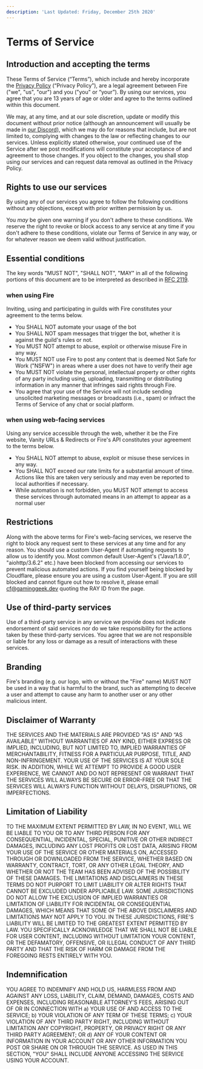 ```yaml
---
description: 'Last Updated: Friday, December 25th 2020'
---
```


# Terms of Service

## Introduction and accepting the terms

These Terms of Service \(“Terms”\), which include and hereby incorporate the [Privacy Policy](privacy.md) \(“Privacy Policy”\), are a legal agreement between Fire \("we", "us", "our"\) and you \("you" or “your”\). By using our services, you agree that you are 13 years of age or older and agree to the terms outlined within this document.

We may, at any time, and at our sole discretion, update or modify this document without prior notice \(although an announcement will usually be made in [our Discord](https://inv.wtf/fire)\), which we may do for reasons that include, but are not limited to, complying with changes to the law or reflecting changes to our services. Unless explicitly stated otherwise, your continued use of the Service after we post modifications will constitute your acceptance of and agreement to those changes. If you object to the changes, you shall stop using our services and can request data removal as outlined in the Privacy Policy.

## Rights to use our services

By using any of our services you agree to follow the following conditions without any objections, except with prior written permission by us.

You _may_ be given one warning if you don't adhere to these conditions. We reserve the right to revoke or block access to any service at any time if you don't adhere to these conditions, violate our Terms of Service in any way, or for whatever reason we deem valid without justification.

## Essential conditions

The key words "MUST NOT", "SHALL NOT", "MAY" in all of the following portions of this document are to be interpreted as described in [RFC 2119](https://tools.ietf.org/html/rfc2119).

### when using Fire

Inviting, using and participating in guilds with Fire constitutes your agreement to the terms below.

* You SHALL NOT automate your usage of the bot
* You SHALL NOT spam messages that trigger the bot, whether it is against the guild's rules or not.
* You MUST NOT attempt to abuse, exploit or otherwise misuse Fire in any way.
* You MUST NOT use Fire to post any content that is deemed Not Safe for Work \("NSFW"\) in areas where a user does not have to verify their age
* You MUST NOT violate the personal, intellectual property or other rights of any party including using, uploading, transmitting or distributing information in any manner that infringes said rights through Fire.
* You agree that your use of the Service will not include sending unsolicited marketing messages or broadcasts \(i.e., spam\) or infract the Terms of Service of any chat or social platform.

### when using web-facing services

Using any service accessible through the web, whether it be the Fire website, Vanity URLs & Redirects or Fire's API constitutes your agreement to the terms below.

* You SHALL NOT attempt to abuse, exploit or misuse these services in any way.
* You SHALL NOT exceed our rate limits for a substantial amount of time. Actions like this are taken very seriously and may even be reported to local authorities if necessary.
* While automation is not forbidden, you MUST NOT attempt to access these services through automated means in an attempt to appear as a normal user

## Restrictions

Along with the above terms for Fire's web-facing services, we reserve the right to block any request sent to these services at any time and for any reason. You should use a custom User-Agent if automating requests to allow us to identify you. Most common default User-Agent's \("Java/1.8.0", "aiohttp/3.6.2" etc.\) have been blocked from accessing our services to prevent malicious automated actions. If you find yourself being blocked by Cloudflare, please ensure you are using a custom User-Agent. If you are still blocked and cannot figure out how to resolve it, please email [cf@gaminggeek.dev](mailto:cf@gaminggeek.dev) quoting the RAY ID from the page.

## Use of third-party services

Use of a third-party service in any service we provide does not indicate endorsement of said services nor do we take responsibility for the actions taken by these third-party services. You agree that we are not responsible or liable for any loss or damage as a result of interactions with these services.

## Branding

Fire's branding \(e.g. our logo, with or without the "Fire" name\) MUST NOT be used in a way that is harmful to the brand, such as attempting to deceive a user and attempt to cause any harm to another user or any other malicious intent.

## Disclaimer of Warranty

THE SERVICES AND THE MATERIALS ARE PROVIDED "AS IS" AND “AS AVAILABLE” WITHOUT WARRANTIES OF ANY KIND, EITHER EXPRESS OR IMPLIED, INCLUDING, BUT NOT LIMITED TO, IMPLIED WARRANTIES OF MERCHANTABILITY, FITNESS FOR A PARTICULAR PURPOSE, TITLE, AND NON-INFRINGEMENT. YOUR USE OF THE SERVICES IS AT YOUR SOLE RISK. IN ADDITION, WHILE WE ATTEMPT TO PROVIDE A GOOD USER EXPERIENCE, WE CANNOT AND DO NOT REPRESENT OR WARRANT THAT THE SERVICES WILL ALWAYS BE SECURE OR ERROR-FREE OR THAT THE SERVICES WILL ALWAYS FUNCTION WITHOUT DELAYS, DISRUPTIONS, OR IMPERFECTIONS.

## Limitation of Liability

TO THE MAXIMUM EXTENT PERMITTED BY LAW, IN NO EVENT, WILL WE BE LIABLE TO YOU OR TO ANY THIRD PERSON FOR ANY CONSEQUENTIAL, INCIDENTAL, SPECIAL, PUNITIVE OR OTHER INDIRECT DAMAGES, INCLUDING ANY LOST PROFITS OR LOST DATA, ARISING FROM YOUR USE OF THE SERVICE OR OTHER MATERIALS ON, ACCESSED THROUGH OR DOWNLOADED FROM THE SERVICE, WHETHER BASED ON WARRANTY, CONTRACT, TORT, OR ANY OTHER LEGAL THEORY, AND WHETHER OR NOT THE TEAM HAS BEEN ADVISED OF THE POSSIBILITY OF THESE DAMAGES. THE LIMITATIONS AND DISCLAIMERS IN THESE TERMS DO NOT PURPORT TO LIMIT LIABILITY OR ALTER RIGHTS THAT CANNOT BE EXCLUDED UNDER APPLICABLE LAW. SOME JURISDICTIONS DO NOT ALLOW THE EXCLUSION OF IMPLIED WARRANTIES OR LIMITATION OF LIABILITY FOR INCIDENTAL OR CONSEQUENTIAL DAMAGES, WHICH MEANS THAT SOME OF THE ABOVE DISCLAIMERS AND LIMITATIONS MAY NOT APPLY TO YOU. IN THESE JURISDICTIONS, FIRE'S LIABILITY WILL BE LIMITED TO THE GREATEST EXTENT PERMITTED BY LAW. YOU SPECIFICALLY ACKNOWLEDGE THAT WE SHALL NOT BE LIABLE FOR USER CONTENT, INCLUDING WITHOUT LIMITATION YOUR CONTENT, OR THE DEFAMATORY, OFFENSIVE, OR ILLEGAL CONDUCT OF ANY THIRD PARTY AND THAT THE RISK OF HARM OR DAMAGE FROM THE FOREGOING RESTS ENTIRELY WITH YOU.

## Indemnification

YOU AGREE TO INDEMNIFY AND HOLD US, HARMLESS FROM AND AGAINST ANY LOSS, LIABILITY, CLAIM, DEMAND, DAMAGES, COSTS AND EXPENSES, INCLUDING REASONABLE ATTORNEY'S FEES, ARISING OUT OF OR IN CONNECTION WITH a\) YOUR USE OF AND ACCESS TO THE SERVICE; b\) YOUR VIOLATION OF ANY TERM OF THESE TERMS; c\) YOUR VIOLATION OF ANY THIRD PARTY RIGHT, INCLUDING WITHOUT LIMITATION ANY COPYRIGHT, PROPERTY, OR PRIVACY RIGHT OR ANY THIRD PARTY AGREEMENT; OR d\) ANY OF YOUR CONTENT OR INFORMATION IN YOUR ACCOUNT OR ANY OTHER INFORMATION YOU POST OR SHARE ON OR THROUGH THE SERVICE. AS USED IN THIS SECTION, "YOU" SHALL INCLUDE ANYONE ACCESSING THE SERVICE USING YOUR ACCOUNT.

